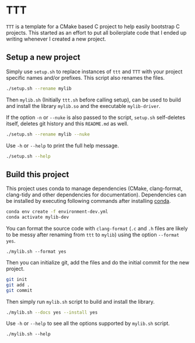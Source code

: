 # TTT

`TTT` is a template for a CMake based C project to help easily bootstrap C
projects. This started as an effort to put all boilerplate code that I ended
up writing whenever I created a new project.

## Setup a new project

Simply use `setup.sh` to replace instances of `ttt` and `TTT` with your
project specific names and/or prefixes. This script also renames the files.
```sh
./setup.sh --rename mylib
```

Then `mylib.sh` (Initially `ttt.sh` before calling setup), can be used to
build and install the library `mylib.so` and the executable `mylib-driver`.

If the option `-n` or `--nuke` is also passed to the script, `setup.sh`
self-deletes itself, deletes git history and this `README.md` as well.
```sh
./setup.sh --rename mylib --nuke
```

Use `-h` or `--help` to print the full help message.
```sh
./setup.sh --help
```

## Build this project

This project uses conda to manage dependencies (CMake, clang-format, clang-tidy
and other dependencies for documentation). Dependencies can be installed by
executing following commands after installing [conda](https://docs.conda.io/en/latest/miniconda.html).
```sh
conda env create -f environment-dev.yml
conda activate mylib-dev
```

You can format the source code with `clang-format` (`.c` and `.h` files are
likely to be messy after renaming from `ttt` to `mylib`) using the option
`--format yes`.
```
./mylib.sh --format yes
```

Then you can initialize git, add the files and do the initial commit for the
new project.
```sh
git init
git add .
git commit
```

Then simply run `mylib.sh` script to build and install the library.
```sh
./mylib.sh --docs yes --install yes
```

Use `-h` or `--help` to see all the options supported by `mylib.sh` script.
```
./mylib.sh --help
```
